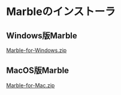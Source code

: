 # Marbleのインストーラ

## Windows版Marble
[Marble-for-Windows.zip](/download/Marble-for-Windows.zip)

## MacOS版Marble
[Marble-for-Mac.zip](/download/Marble-for-Mac.zip)
